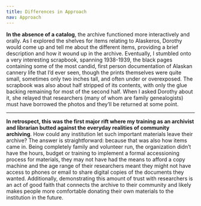 ```yaml
---
title: Differences in Approach
nav: Approach
---
```


**In the absence of a catalog**, the archive functioned more interactively and orally. As I explored the shelves for items relating to Alaskeros, Dorothy would come up and tell me about the different items, providing a brief description and how it wound up in the archive. Eventually, I stumbled onto a very  interesting scrapbook, spanning 1938-1939, the black pages containing some of the most candid, first person documentation of Alaskan cannery life that I’d ever seen, though the prints themselves were quite small, sometimes only two inches tall, and often under or overexposed. The scrapbook was also about half stripped of its contents, with only the glue backing remaining for most of the second half. When I asked Dorothy about it, she relayed that researchers (many of whom are family genealogists) must have borrowed the photos and they’ll be returned at some point. 

-------------

**In retrospect, this was the first major rift where my training as an archivist and librarian butted against the everyday realities of community archiving**. How could any institution let such important materials leave their archive? The answer is straightforward: because that was also how items came in. Being completely family and volunteer run, the organization didn’t have the hours, budget or training to implement a formal accessioning process for materials, they may not have had the means to afford a copy machine and the age range of their researchers meant they might not have access to phones or email to share digital copies of the documents they wanted. Additionally, demonstrating this amount of trust with researchers is an act of good faith that connects the archive to their community and likely makes people more comfortable donating their own materials to the institution in the future.

